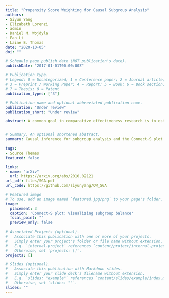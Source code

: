 ```yaml
---
title: "Propensity Score Weighting for Causal Subgroup Analysis"
authors:
- Siyun Yang
- Elizabeth Lorenzi
- admin
- Daniel M. Wojdyla
- Fan Li
- Laine E. Thomas
date: "2020-10-05"
doi: ""

# Schedule page publish date (NOT publication's date).
publishDate: "2017-01-01T00:00:00Z"

# Publication type.
# Legend: 0 = Uncategorized; 1 = Conference paper; 2 = Journal article;
# 3 = Preprint / Working Paper; 4 = Report; 5 = Book; 6 = Book section;
# 7 = Thesis; 8 = Patent
publication_types: ["3"]

# Publication name and optional abbreviated publication name.
publication: "Under review"
publication_short: "Under review"

abstract: A common goal in comparative effectiveness research is to estimate treatment effects on pre-specified subpopulations of patients. Though widely used in medical research, causal inference methods for such subgroup analysis remain underdeveloped, particularly in observational studies. In this article, we develop a suite of analytical methods and visualization tools for causal subgroup analysis. First, we introduce the estimand of subgroup weighted average treatment effect and provide the corresponding propensity score weighting estimator. We show that balancing covariates within a subgroup bounds the bias of the estimator of subgroup causal effects. Second, we design a new diagnostic graph---the Connect-S plot---for visualizing the subgroup covariate balance. Finally, we propose to use the overlap weighting method to achieve exact balance within subgroups. We further propose a method that combines overlap weighting and LASSO, to balance the bias-variance tradeoff in subgroup analysis. Extensive simulation studies are presented to compare the proposed method with several existing methods. We apply the proposed methods to the Patient-centered Results for Uterine Fibroids (COMPARE-UF) registry data to evaluate alternative management options for uterine fibroids for relief of symptoms and quality of life.


# Summary. An optional shortened abstract.
summary: Causal inference for subgroup analysis and the Connect-S plot.

tags:
- Source Themes
featured: false

links:
- name: "arXiv"
  url: https://arxiv.org/abs/2010.02121
url_pdf: files/SGA.pdf
url_code: https://github.com/siyunyang/OW_SGA

# Featured image
# To use, add an image named `featured.jpg/png` to your page's folder. 
image:
  placement: 3
  caption: 'Connect-S plot: Visualizing subgroup balance'
  focal_point: ""
  preview_only: false

# Associated Projects (optional).
#   Associate this publication with one or more of your projects.
#   Simply enter your project's folder or file name without extension.
#   E.g. `internal-project` references `content/project/internal-project/index.md`.
#   Otherwise, set `projects: []`.
projects: []

# Slides (optional).
#   Associate this publication with Markdown slides.
#   Simply enter your slide deck's filename without extension.
#   E.g. `slides: "example"` references `content/slides/example/index.md`.
#   Otherwise, set `slides: ""`.
slides: ""
---
```


